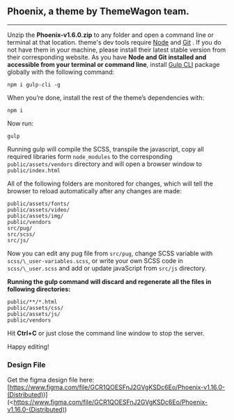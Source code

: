 ## Phoenix, a theme by ThemeWagon team.

---

Unzip the **Phoenix-v1.6.0.zip** to any folder and open a command line or terminal at that location. theme's dev tools require [Node](https://nodejs.org/en/) and [Git](https://git-scm.com/) . If you do not have them in your machine, please install their latest stable version from their corresponding website. As you have **Node and Git installed and accessible from your terminal or command line**, install [Gulp CLI](https://gulpjs.com/) package globally with the following command:

```
npm i gulp-cli -g
```

When you’re done, install the rest of the theme’s dependencies with:

```
npm i
```

Now run:

```
gulp
```

Running gulp will compile the SCSS, transpile the javascript, copy all required libraries form `node_modules`
to the corresponding `public/assets/vendors` directory and will open a browser window to `public/index.html`

All of the following folders are monitored for changes, which will tell the browser to reload automatically after any changes are made:

```
public/assets/fonts/
public/assets/video/
public/assets/img/
public/vendors
src/pug/
src/scss/
src/js/
```

Now you can edit any pug file from `src/pug`, change SCSS variable with `scss/\_user-variables.scss`, or write your own SCSS code in `scss/\_user.scss` and add or update javaScript from `src/js` directory.

**Running the gulp command will discard and regenerate all the files in following directories:**

```
public/**/*.html
public/assets/css/
public/assets/js/
public/vendors
```

Hit **Ctrl+C** or just close the command line window to stop the server.

Happy editing!

### Design File

Get the figma design file here:
[https://www.figma.com/file/GCR1QOESFnJ2GVgKSDc6Eo/Phoenix-v1.16.0-(Distributed))](<https://www.figma.com/file/GCR1QOESFnJ2GVgKSDc6Eo/Phoenix-v1.16.0-(Distributed))
